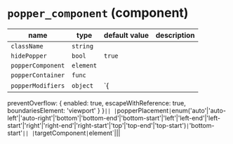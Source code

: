 # `popper_component` (component)

| name              | type      | default value | description |
| ----------------- | --------- | ------------- | ----------- |
| `className`       | `string`  |               |             |
| `hidePopper`      | `bool`    | `true`        |             |
| `popperComponent` | `element` |               |             |
| `popperContainer` | `func`    |               |             |
| `popperModifiers` | `object`  | `{            |

preventOverflow: {
enabled: true,
escapeWithReference: true,
boundariesElement: 'viewport'
}
}`|| |`popperPlacement`|`enum('auto'\|'auto-left'\|'auto-right'\|'bottom'\|'bottom-end'\|'bottom-start'\|'left'\|'left-end'\|'left-start'\|'right'\|'right-end'\|'right-start'\|'top'\|'top-end'\|'top-start')`|`'bottom-start'`|| |`targetComponent`|`element`|||

